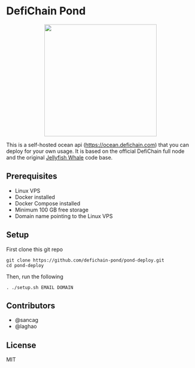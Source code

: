 # DefiChain Pond

<p align="center"><img src="https://user-images.githubusercontent.com/100532523/171270272-6e551042-4925-4096-8349-b89d1f2199dc.png" width="300px"/></p>


This is a self-hosted ocean api (https://ocean.defichain.com) that you can deploy for your own usage. It is based on the official DefiChain full node and the original [Jellyfish Whale](https://github.com/JellyfishSDK/jellyfish/) code base.

## Prerequisites

- Linux VPS
- Docker installed
- Docker Compose installed
- Minimum 100 GB free storage
- Domain name pointing to the Linux VPS

## Setup

First clone this git repo

```
git clone https://github.com/defichain-pond/pond-deploy.git
cd pond-deploy
```

Then, run the following

```
. ./setup.sh EMAIL DOMAIN
```

## Contributors
- @sancag
- @laghao

## License
MIT
